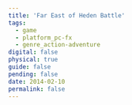 ```yaml
---
title: 'Far East of Heden Battle'
tags:
  - game
  - platform_pc-fx
  - genre_action-adventure
digital: false
physical: true
guide: false
pending: false
date: 2014-02-10
permalink: false
---
```

